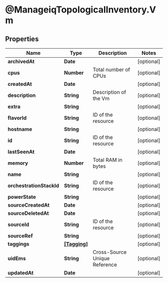 # @ManageiqTopologicalInventory.Vm

## Properties
Name | Type | Description | Notes
------------ | ------------- | ------------- | -------------
**archivedAt** | **Date** |  | [optional] 
**cpus** | **Number** | Total number of CPUs | [optional] 
**createdAt** | **Date** |  | [optional] 
**description** | **String** | Description of the Vm | [optional] 
**extra** | **String** |  | [optional] 
**flavorId** | **String** | ID of the resource | [optional] 
**hostname** | **String** |  | [optional] 
**id** | **String** | ID of the resource | [optional] 
**lastSeenAt** | **Date** |  | [optional] 
**memory** | **Number** | Total RAM in bytes | [optional] 
**name** | **String** |  | [optional] 
**orchestrationStackId** | **String** | ID of the resource | [optional] 
**powerState** | **String** |  | [optional] 
**sourceCreatedAt** | **Date** |  | [optional] 
**sourceDeletedAt** | **Date** |  | [optional] 
**sourceId** | **String** | ID of the resource | [optional] 
**sourceRef** | **String** |  | [optional] 
**taggings** | [**[Tagging]**](Tagging.md) |  | [optional] 
**uidEms** | **String** | Cross-Source Unique Reference | [optional] 
**updatedAt** | **Date** |  | [optional] 


